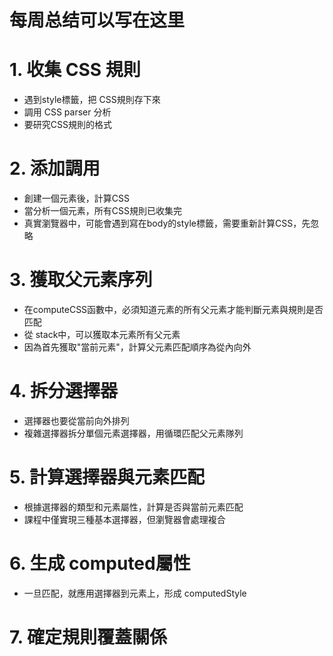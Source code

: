 # 每周总结可以写在这里
# 1. 收集 CSS 規則
  * 遇到style標籤，把 CSS規則存下來
  * 調用 CSS parser 分析
  * 要研究CSS規則的格式

# 2. 添加調用
  * 創建一個元素後，計算CSS
  * 當分析一個元素，所有CSS規則已收集完
  * 真實瀏覽器中，可能會遇到寫在body的style標籤，需要重新計算CSS，先忽略

# 3. 獲取父元素序列
  * 在computeCSS函數中，必須知道元素的所有父元素才能判斷元素與規則是否匹配
  * 從 stack中，可以獲取本元素所有父元素
  * 因為首先獲取"當前元素"，計算父元素匹配順序為從內向外

# 4. 拆分選擇器
  * 選擇器也要從當前向外排列
  * 複雜選擇器拆分單個元素選擇器，用循環匹配父元素隊列

# 5. 計算選擇器與元素匹配
  * 根據選擇器的類型和元素屬性，計算是否與當前元素匹配
  * 課程中僅實現三種基本選擇器，但瀏覽器會處理複合

# 6. 生成 computed屬性
  * 一旦匹配，就應用選擇器到元素上，形成 computedStyle

# 7. 確定規則覆蓋關係